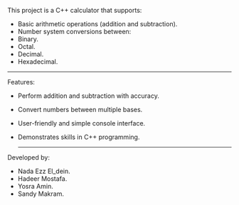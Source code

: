This project is a C++ calculator that supports:

- Basic arithmetic operations (addition and subtraction).
- Number system conversions between:
- Binary.
- Octal.
- Decimal.
- Hexadecimal.
  
--------------------------------------------------------------------------

Features:

- Perform addition and subtraction with accuracy.
- Convert numbers between multiple bases.
- User-friendly and simple console interface.
- Demonstrates skills in C++ programming.

  -------------------------------------------------------------------------

Developed by:

- Nada Ezz El_dein.
- Hadeer Mostafa.
- Yosra Amin.
- Sandy Makram.
